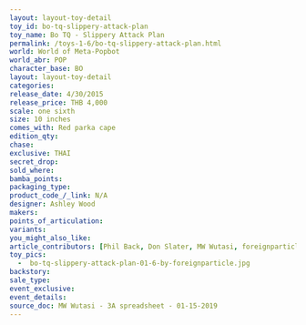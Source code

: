 ```yaml
---
layout: layout-toy-detail 
toy_id: bo-tq-slippery-attack-plan
toy_name: Bo TQ - Slippery Attack Plan
permalink: /toys-1-6/bo-tq-slippery-attack-plan.html
world: World of Meta-Popbot
world_abr: POP
character_base: BO
layout: layout-toy-detail
categories: 
release_date: 4/30/2015
release_price: THB 4,000
scale: one sixth
size: 10 inches
comes_with: Red parka cape
edition_qty: 
chase: 
exclusive: THAI
secret_drop: 
sold_where: 
bamba_points: 
packaging_type: 
product_code_/_link: N/A
designer: Ashley Wood
makers: 
points_of_articulation: 
variants: 
you_might_also_like: 
article_contributors: [Phil Back, Don Slater, MW Wutasi, foreignparticle]
toy_pics: 
  -  bo-tq-slippery-attack-plan-01-6-by-foreignparticle.jpg
backstory: 
sale_type: 
event_exclusive: 
event_details: 
source_doc: MW Wutasi - 3A spreadsheet - 01-15-2019
---
```

